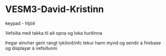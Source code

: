# VESM3-David-Kristinn

keypad - hljóð

Vefsíða með takka til að opna og loka hurðinna

Þegar einvher gerir rangt lykilorð/nfc tekur hann mynd og sendir á firebase og displayar á vefsíðunni
